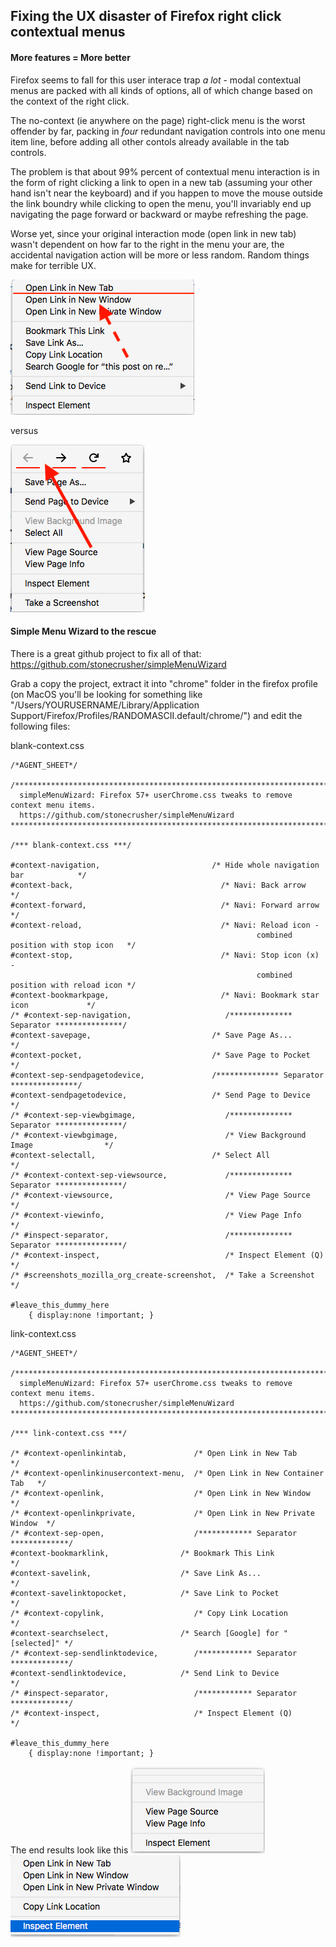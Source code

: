 ## Fixing the UX disaster of Firefox right click contextual menus

#### More features = More better
Firefox seems to fall for this user interace trap *a lot* - modal contextual menus are packed with all kinds of options, all of which change based on the context of the right click. 

The no-context (ie anywhere on the page) right-click menu is the worst offender by far, packing in *four* redundant navigation controls into one menu item line, before adding all other contols already available in the tab controls.

The problem is that about 99% percent of contextual menu interaction is in the form of right clicking a link to open in a new tab (assuming your other hand isn't near the keyboard) and if you happen to move the mouse outside the link boundry while clicking to open the menu, you'll invariably end up navigating the page forward or backward or maybe refreshing the page. 

Worse yet, since your original interaction mode (open link in new tab) wasn't dependent on how far to the right in the menu your are, the accidental navigation action will be more or less random. Random things make for terrible UX.  

![link context menu](https://raw.githubusercontent.com/pavelmalik/FirefoxRightClickMenus/master/link.png)

versus

![no context menu](https://raw.githubusercontent.com/pavelmalik/FirefoxRightClickMenus/master/page.png)


#### Simple Menu Wizard to the rescue
There is a great github project to fix all of that:
https://github.com/stonecrusher/simpleMenuWizard

Grab a copy the project, extract it into "chrome" folder in the  firefox profile (on MacOS you'll be looking for something like "/Users/YOURUSERNAME/Library/Application Support/Firefox/Profiles/RANDOMASCII.default/chrome/") and edit the following files:

blank-context.css
````
/*AGENT_SHEET*/

/*********************************************************************************************
  simpleMenuWizard: Firefox 57+ userChrome.css tweaks to remove context menu items.
  https://github.com/stonecrusher/simpleMenuWizard
**********************************************************************************************

/*** blank-context.css ***/

#context-navigation,                         /* Hide whole navigation bar            */
#context-back,                                 /* Navi: Back arrow                     */
#context-forward,                              /* Navi: Forward arrow                  */
#context-reload,                               /* Navi: Reload icon - 
                                                       combined position with stop icon   */
#context-stop,                                 /* Navi: Stop icon (x) - 
                                                       combined position with reload icon */
#context-bookmarkpage,                         /* Navi: Bookmark star icon             */
/* #context-sep-navigation,                     /************** Separator ***************/
#context-savepage,                           /* Save Page As...                      */
#context-pocket,                             /* Save Page to Pocket                  */
#context-sep-sendpagetodevice,               /************** Separator ***************/
#context-sendpagetodevice,                   /* Send Page to Device                  */
/* #context-sep-viewbgimage,                    /************** Separator ***************/
/* #context-viewbgimage,                        /* View Background Image                */
#context-selectall,                          /* Select All                           */
/* #context-context-sep-viewsource,             /************** Separator ***************/
/* #context-viewsource,                         /* View Page Source                     */
/* #context-viewinfo,                           /* View Page Info                       */
/* #inspect-separator,                          /************** Separator ***************/
/* #context-inspect,                            /* Inspect Element (Q)                  */
/* #screenshots_mozilla_org_create-screenshot,  /* Take a Screenshot                    */

#leave_this_dummy_here
    { display:none !important; }

````

link-context.css 
````
/*AGENT_SHEET*/

/*********************************************************************************************
  simpleMenuWizard: Firefox 57+ userChrome.css tweaks to remove context menu items.
  https://github.com/stonecrusher/simpleMenuWizard
**********************************************************************************************

/*** link-context.css ***/

/* #context-openlinkintab,               /* Open Link in New Tab             */
/* #context-openlinkinusercontext-menu,  /* Open Link in New Container Tab   */
/* #context-openlink,                    /* Open Link in New Window          */
/* #context-openlinkprivate,             /* Open Link in New Private Window  */
/* #context-sep-open,                    /************ Separator *************/
#context-bookmarklink,                /* Bookmark This Link               */
#context-savelink,                    /* Save Link As...                  */
#context-savelinktopocket,            /* Save Link to Pocket              */
/* #context-copylink,                    /* Copy Link Location               */
#context-searchselect,                /* Search [Google] for "[selected]" */
/* #context-sep-sendlinktodevice,        /************ Separator *************/
#context-sendlinktodevice,            /* Send Link to Device              */
/* #inspect-separator,                   /************ Separator *************/
/* #context-inspect,                     /* Inspect Element (Q)              */

#leave_this_dummy_here
    { display:none !important; }
````

The end results look like this
![no context fixed](https://raw.githubusercontent.com/pavelmalik/FirefoxRightClickMenus/master/fixed.png)
![link context fixed](https://raw.githubusercontent.com/pavelmalik/FirefoxRightClickMenus/master/fixedlink.png)



